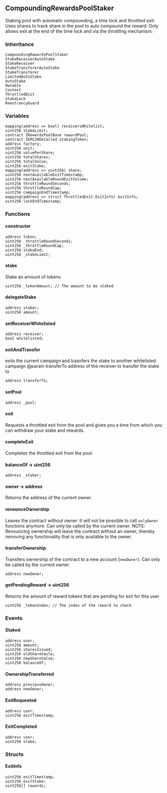 ## CompoundingRewardsPoolStaker



Staking pool with automatic compounding, a time lock and throttled exit. 
    Uses shares to track share in the pool to auto compound the reward.
    Only allows exit at the end of the time lock and via the throttling mechanism.

### Inheritance

```
CompoundingRewardsPoolStaker
StakeReceiverAutoStake
StakeReceiver
StakeTransfererAutoStake
StakeTransferer
LimitedAutoStake
AutoStake
Ownable
Context
ThrottledExit
StakeLock
ReentrancyGuard
```

### Variables

```Solidity
mapping(address => bool) receiversWhitelist;
uint256 stakeLimit;
contract IRewardsPoolBase rewardPool;
contract IERC20Detailed stakingToken;
address factory;
uint256 unit;
uint256 valuePerShare;
uint256 totalShares;
uint256 totalValue;
uint256 exitStake;
mapping(address => uint256) share;
uint256 nextAvailableExitTimestamp;
uint256 nextAvailableRoundExitVolume;
uint256 throttleRoundSeconds;
uint256 throttleRoundCap;
uint256 campaignEndTimestamp;
mapping(address => struct ThrottledExit.ExitInfo) exitInfo;
uint256 lockEndTimestamp;
```

### Functions

#### constructor





```Solidity
address token; 
uint256 _throttleRoundSeconds; 
uint256 _throttleRoundCap; 
uint256 stakeEnd; 
uint256 _stakeLimit; 
```
#### stake



Stake an amount of tokens


```Solidity
uint256 _tokenAmount; // The amount to be staked
```
#### delegateStake





```Solidity
address staker; 
uint256 amount; 
```
#### setReceiverWhitelisted





```Solidity
address receiver; 
bool whitelisted; 
```
#### exitAndTransfer



exits the current campaign and trasnfers the stake to another whitelisted campaign
		@param transferTo address of the receiver to transfer the stake to

```Solidity
address transferTo; 
```
#### setPool





```Solidity
address _pool; 
```
#### exit



Requests a throttled exit from the pool and gives you a time from which you can withdraw your stake and rewards.

#### completeExit



Completes the throttled exit from the pool.

#### balanceOf → uint256





```Solidity
address _staker; 
```
#### owner → address



Returns the address of the current owner.

#### renounceOwnership



Leaves the contract without owner. It will not be possible to call
`onlyOwner` functions anymore. Can only be called by the current owner.
NOTE: Renouncing ownership will leave the contract without an owner,
thereby removing any functionality that is only available to the owner.

#### transferOwnership



Transfers ownership of the contract to a new account (`newOwner`).
Can only be called by the current owner.

```Solidity
address newOwner; 
```
#### getPendingReward → uint256



Returns the amount of reward tokens that are pending for exit for this user


```Solidity
uint256 _tokenIndex; // The index of the reward to check
```

### Events

#### Staked





```Solidity
address user;
uint256 amount;
uint256 sharesIssued;
uint256 oldShareVaule;
uint256 newShareValue;
uint256 balanceOf;
```
#### OwnershipTransferred





```Solidity
address previousOwner;
address newOwner;
```
#### ExitRequested





```Solidity
address user;
uint256 exitTimestamp;
```
#### ExitCompleted





```Solidity
address user;
uint256 stake;
```

### Structs

#### ExitInfo

```Solidity
uint256 exitTimestamp;
uint256 exitStake;
uint256[] rewards;
```
